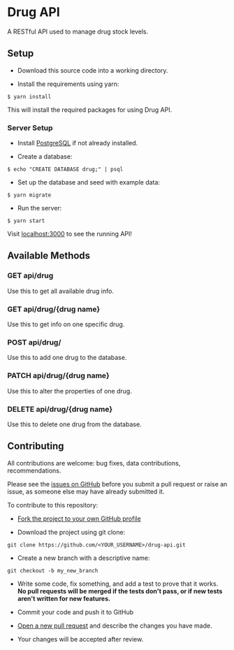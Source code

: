 # Drug API

A RESTful API used to manage drug stock levels.

## Setup

* Download this source code into a working directory.

* Install the requirements using yarn:

```
$ yarn install
```

This will install the required packages for using Drug API.

### Server Setup

* Install [PostgreSQL](https://www.postgresql.org/) if not already installed.

* Create a database:

```
$ echo "CREATE DATABASE drug;" | psql
```

* Set up the database and seed with example data:

```
$ yarn migrate
```

* Run the server:

```
$ yarn start
```

Visit [localhost:3000](http://localhost:3000) to see the running API!

## Available Methods

### GET api/drug

Use this to get all available drug info.

### GET api/drug/{drug name}

Use this to get info on one specific drug.

### POST api/drug/

Use this to add one drug to the database.

### PATCH api/drug/{drug name}

Use this to alter the properties of one drug.

### DELETE api/drug/{drug name}

Use this to delete one drug from the database.

## Contributing

All contributions are welcome: bug fixes, data contributions, recommendations.

Please see the [issues on GitHub](https://github.com/a-ogilvie/drug-api/issues) before you submit a pull request or raise an issue, as someone else may have already submitted it.

To contribute to this repository:

* [Fork the project to your own GitHub profile](https://help.github.com/articles/fork-a-repo/)

* Download the project using git clone:

```
git clone https://github.com/<YOUR_USERNAME>/drug-api.git
```

* Create a new branch with a descriptive name:

```
git checkout -b my_new_branch
```

* Write some code, fix something, and add a test to prove that it works. **No pull requests will be merged if the tests don't pass, or if new tests aren't written for new features.**

* Commit your code and push it to GitHub

* [Open a new pull request](https://help.github.com/articles/creating-a-pull-request/) and describe the changes you have made.

* Your changes will be accepted after review.
